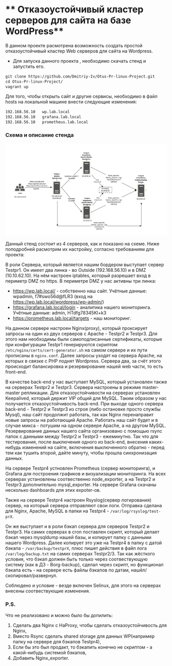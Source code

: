 # ** Отказоустойчивый кластер серверов для сайта на базе WordPress**

В данном проекте расмотрена возможность создать простой отказоустойчивый кластер Web серверов для сайта на Wordpress.

- Для запуска данного проекта , необходимо скачать стенд и запустить его.

```
git clone https://github.com/Dmitriy-Iv/Otus-Pr-linux-Project.git
cd Otus-Pr-linux-Project/
vagrant up
```

Для того, чтобы открыть сайт и другие сервисы, необходимо в файл hosts на локальной машине внести следующие изменения:
```
192.168.56.10   wp.lab.local
192.168.56.10   grafana.lab.local
192.168.56.10   prometheus.lab.local
```

### **Схема и описание стенда**
![alt text](/screenshots/scheme.PNG?raw=true "Screenshot1")

Данный стенд состоит из 4 серверов, как и показано на схеме. Ниже поподробней расмотрим их настройку, согласно требованиям для проекта:

В роли Сервера, который является нашим бордером выступает сервер Testpr1. Он имеет два линка - во Outside (192.168.56.10) и в DMZ (10.10.62.10). На нём настроен iptables, который разрешает вход в периметр DMZ по https. В периметре DMZ у нас активны три линка:
- https://wp.lab.local/  - собственно наш сайт. Учётные данные: wpadmin, f7#swo56d@fLR3 (вход на https://wp.lab.local/wordpress/wp-admin/)
- https://grafana.lab.local/login - аналитика нашего мониторинга. Учётные данные: admin, HTdfg78345Kl+k3
- https://prometheus.lab.local/targets - наш мониторинг.

На данном сервере настроен Nginx(proxy), который проксирует запросы на один из двух серверов с Apache - Testpr2 и Testpr3. Для этого нам необходимы были самоподписанные сертификаты, которые при конфигурации Testpr1 генерируются скриптом `/etc/nginx/certs/cert-generator.sh` на самом сервере и их пути прописаны в `nginx.conf`. Далее запросы уходят на сервера Apache, на которых в связке с PHP поднят Wordpress. Сервера два, за счёт этого происходит балансировка и резервирование нашей web части, то есть front-end.

В качестве back-end у нас выступает MySQL, который установлен также на серверах Testpr2 и Testpr3. Сервера настроены в режиме master-master репликации. Для отказоустойчивости на серверах установлен Keepalived, который держит VIP общий для MySQL. Таким образом у нас получается отказоустойчивость back-end. При выходе одного сервера back-end - Testpr2 и Testpr3 из строя (либо остановке просто службы Mysql), наш сайт продолжит работать, так как Nginx перенаправит новые запросы на работающий Apache. Работать наш сайт будет и в случае микса - потушим на одном сервере Apache, а на другом MySQL. Резервирование данных нашего сайта организовано с помощью rsync папок с данными между Testpr2 и Testpr3 - ежеминутно. Так что для тестирования, после выключения одного из back-end, внесения каких-нибудь изменений на сайте, включения выключенного обратно - перед тем как тушить второй, дайте минуту, чтобы прошла синхронизация данных.

На сервере Testpr4 устновлен Prometheus (сервер мониторинга), и Grafana для построения графиков и визуализации мониторинга. На всех серверах установлены соотвественно node_exporter, а на Testpr2 и Testpr3 дополнительно mysql_exporter. На сервере Grafana скачаны несколько dashboards для этих expoter-ов. 

Также на сервере Testpr4 настроен Rsyslog(сервер логирования) сервер, на который сервера отправляют свои логи. Отправка сделана для Nginx, Apache, MySQL в папки на Testpr4 - `/var/log/rsyslog/test-prX`.

Он же выступает и в роли бэкап сервера для серверов Testpr2 и Testpr3. На самих серверах в cron поставлен скрипт, который делает бэкап через mysqldump нашей базы, и копирует папку с данными нашего Wordpress. Далее копирует это уже на Testpr4 в папку с датой бэкапа - `/var/backup/testprX`, плюс пишет действия в файл лога `/var/log/backup.txt` на самих серверах Testpr2/3. Так как жёсткого условия, что бэкап должен быть только через соотвествующую систему (как в ДЗ - Borg-backup), сделал через скрипт, но функционал бэкапа есть - на сервере есть файлы бэкапов по датам, нашёл/скопировал/развернул.

Соблюдено и условие - везде включен Selinux, для этого на серверах внесены соотвествующие изменения.

### **P.S.**
Что не реализовано и можно было бы допилить:
1. Сделать два Nginx c HaProxy, чтобы сделать отказоустойчивость для Nginx,
2. Вместо Rsync сделать shared storage для данных WP(например папку на сервере для бэкапов Testpr4),
3. Если бы это был продакт, то бэкапить конечно не скриптом - а какой-нибудь системой бэкапов,
4. Добавить Nginx_exporter.
